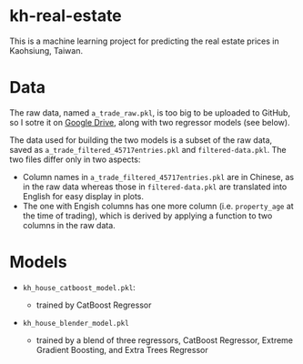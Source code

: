 # kh-real-estate
This is a machine learning project for predicting the real estate prices in Kaohsiung, Taiwan.

# Data
The raw data, named `a_trade_raw.pkl`, is too big to be uploaded to GitHub, so I sotre it on [Google Drive](https://drive.google.com/drive/folders/1AL8QH4WFJ9iThYeeU9tO8S_AFRovU05T?usp=sharing), along with two regressor models (see below).

The data used for building the two models is a subset of the raw data, saved as `a_trade_filtered_45717entries.pkl` and `filtered-data.pkl`. The two files differ only in two aspects:
- Column names in `a_trade_filtered_45717entries.pkl` are in Chinese, as in the raw data whereas those in `filtered-data.pkl` are translated into English for easy display in plots.  
- The one with Engish columns has one more column (i.e. `property_age` at the time of trading), which is derived by applying a function to two columns in the raw data. 

# Models
- `kh_house_catboost_model.pkl`: 
  * trained by CatBoost Regressor 
  
- `kh_house_blender_model.pkl`
  * trained by a blend of three regressors, CatBoost Regressor, Extreme Gradient Boosting, and Extra Trees Regressor 
